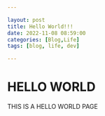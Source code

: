 ```yaml
---

layout: post
title: Hello World!!!
date: 2022-11-08 08:59:00 
categories: [Blog,Life]
tags: [blog, life, dev]

---
```


# HELLO WORLD
THIS IS A HELLO WORLD PAGE

